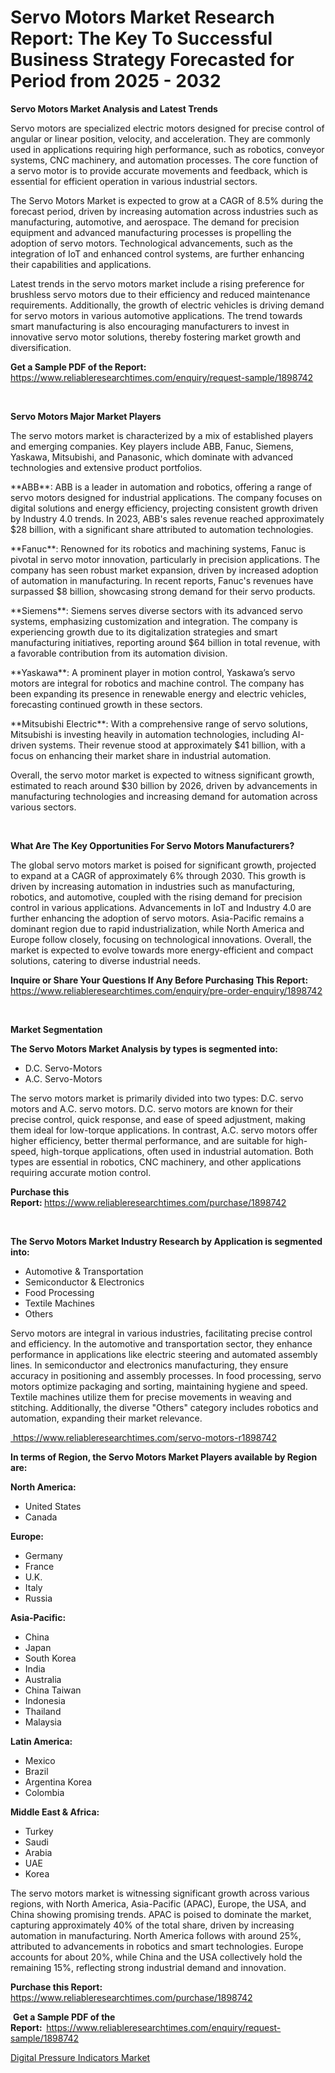 <p><h1>Servo Motors Market Research Report: The Key To Successful Business Strategy Forecasted for Period from 2025 - 2032</h1></p><p><strong>Servo Motors Market Analysis and Latest Trends</strong></p>
<p><p>Servo motors are specialized electric motors designed for precise control of angular or linear position, velocity, and acceleration. They are commonly used in applications requiring high performance, such as robotics, conveyor systems, CNC machinery, and automation processes. The core function of a servo motor is to provide accurate movements and feedback, which is essential for efficient operation in various industrial sectors.</p><p>The Servo Motors Market is expected to grow at a CAGR of 8.5% during the forecast period, driven by increasing automation across industries such as manufacturing, automotive, and aerospace. The demand for precision equipment and advanced manufacturing processes is propelling the adoption of servo motors. Technological advancements, such as the integration of IoT and enhanced control systems, are further enhancing their capabilities and applications.</p><p>Latest trends in the servo motors market include a rising preference for brushless servo motors due to their efficiency and reduced maintenance requirements. Additionally, the growth of electric vehicles is driving demand for servo motors in various automotive applications. The trend towards smart manufacturing is also encouraging manufacturers to invest in innovative servo motor solutions, thereby fostering market growth and diversification.</p></p>
<p><strong>Get a Sample PDF of the Report:&nbsp;</strong> <a href="https://www.reliableresearchtimes.com/enquiry/request-sample/1898742?utm_campaign=3311&utm_medium=2&utm_source=Github&utm_content=ia&utm_term=08042025&utm_id=servo-motors">https://www.reliableresearchtimes.com/enquiry/request-sample/1898742</a></p>
<p>&nbsp;</p>
<p><strong>Servo Motors Major Market Players</strong></p>
<p><p>The servo motors market is characterized by a mix of established players and emerging companies. Key players include ABB, Fanuc, Siemens, Yaskawa, Mitsubishi, and Panasonic, which dominate with advanced technologies and extensive product portfolios. </p><p>**ABB**: ABB is a leader in automation and robotics, offering a range of servo motors designed for industrial applications. The company focuses on digital solutions and energy efficiency, projecting consistent growth driven by Industry 4.0 trends. In 2023, ABB's sales revenue reached approximately $28 billion, with a significant share attributed to automation technologies.</p><p>**Fanuc**: Renowned for its robotics and machining systems, Fanuc is pivotal in servo motor innovation, particularly in precision applications. The company has seen robust market expansion, driven by increased adoption of automation in manufacturing. In recent reports, Fanuc's revenues have surpassed $8 billion, showcasing strong demand for their servo products.</p><p>**Siemens**: Siemens serves diverse sectors with its advanced servo systems, emphasizing customization and integration. The company is experiencing growth due to its digitalization strategies and smart manufacturing initiatives, reporting around $64 billion in total revenue, with a favorable contribution from its automation division.</p><p>**Yaskawa**: A prominent player in motion control, Yaskawa’s servo motors are integral for robotics and machine control. The company has been expanding its presence in renewable energy and electric vehicles, forecasting continued growth in these sectors.</p><p>**Mitsubishi Electric**: With a comprehensive range of servo solutions, Mitsubishi is investing heavily in automation technologies, including AI-driven systems. Their revenue stood at approximately $41 billion, with a focus on enhancing their market share in industrial automation.</p><p>Overall, the servo motor market is expected to witness significant growth, estimated to reach around $30 billion by 2026, driven by advancements in manufacturing technologies and increasing demand for automation across various sectors.</p></p>
<p>&nbsp;</p>
<p><strong>What Are The Key Opportunities For Servo Motors Manufacturers?</strong></p>
<p><p>The global servo motors market is poised for significant growth, projected to expand at a CAGR of approximately 6% through 2030. This growth is driven by increasing automation in industries such as manufacturing, robotics, and automotive, coupled with the rising demand for precision control in various applications. Advancements in IoT and Industry 4.0 are further enhancing the adoption of servo motors. Asia-Pacific remains a dominant region due to rapid industrialization, while North America and Europe follow closely, focusing on technological innovations. Overall, the market is expected to evolve towards more energy-efficient and compact solutions, catering to diverse industrial needs.</p></p>
<p><strong>Inquire or Share Your Questions If Any Before Purchasing This Report:</strong> <a href="https://www.reliableresearchtimes.com/enquiry/pre-order-enquiry/1898742?utm_campaign=3311&utm_medium=2&utm_source=Github&utm_content=ia&utm_term=08042025&utm_id=servo-motors">https://www.reliableresearchtimes.com/enquiry/pre-order-enquiry/1898742</a></p>
<p>&nbsp;</p>
<p><strong>Market Segmentation</strong></p>
<p><strong>The Servo Motors Market Analysis by types is segmented into:</strong></p>
<p><ul><li>D.C. Servo-Motors</li><li>A.C. Servo-Motors</li></ul></p>
<p><p>The servo motors market is primarily divided into two types: D.C. servo motors and A.C. servo motors. D.C. servo motors are known for their precise control, quick response, and ease of speed adjustment, making them ideal for low-torque applications. In contrast, A.C. servo motors offer higher efficiency, better thermal performance, and are suitable for high-speed, high-torque applications, often used in industrial automation. Both types are essential in robotics, CNC machinery, and other applications requiring accurate motion control.</p></p>
<p><strong>Purchase this Report:&nbsp;</strong><a href="https://www.reliableresearchtimes.com/purchase/1898742?utm_campaign=3311&utm_medium=2&utm_source=Github&utm_content=ia&utm_term=08042025&utm_id=servo-motors">https://www.reliableresearchtimes.com/purchase/1898742</a></p>
<p>&nbsp;</p>
<p><strong>The Servo Motors Market Industry Research by Application is segmented into:</strong></p>
<p><ul><li>Automotive & Transportation</li><li>Semiconductor & Electronics</li><li>Food Processing</li><li>Textile Machines</li><li>Others</li></ul></p>
<p><p>Servo motors are integral in various industries, facilitating precise control and efficiency. In the automotive and transportation sector, they enhance performance in applications like electric steering and automated assembly lines. In semiconductor and electronics manufacturing, they ensure accuracy in positioning and assembly processes. In food processing, servo motors optimize packaging and sorting, maintaining hygiene and speed. Textile machines utilize them for precise movements in weaving and stitching. Additionally, the diverse "Others" category includes robotics and automation, expanding their market relevance.</p></p>
<p><a href="https://www.reliableresearchtimes.com/servo-motors-r1898742?utm_campaign=3311&utm_medium=2&utm_source=Github&utm_content=ia&utm_term=08042025&utm_id=servo-motors">&nbsp;https://www.reliableresearchtimes.com/servo-motors-r1898742</a></p>
<p><strong>In terms of Region, the Servo Motors Market Players available by Region are:</strong></p>
<p>
    <p> <strong> North America: </strong>
        <ul>
            <li>United States</li>
            <li>Canada</li>
        </ul>
        </p> 
    <p> <strong> Europe: </strong>
        <ul>
            <li>Germany</li>
            <li>France</li>
            <li>U.K.</li>
            <li>Italy</li>
            <li>Russia</li>
        </ul>
        </p> 
    <p> <strong> Asia-Pacific: </strong>
        <ul>
            <li>China</li>
            <li>Japan</li>
            <li>South Korea</li>
            <li>India</li>
            <li>Australia</li>
            <li>China Taiwan</li>
            <li>Indonesia</li>
            <li>Thailand</li>
            <li>Malaysia</li>
        </ul>
        </p> 
    <p> <strong> Latin America: </strong>
        <ul>
            <li>Mexico</li>
            <li>Brazil</li>
            <li>Argentina Korea</li>
            <li>Colombia</li>
        </ul>
        </p> 
    <p> <strong> Middle East & Africa: </strong>
        <ul>
            <li>Turkey</li>
            <li>Saudi</li>
            <li>Arabia</li>
            <li>UAE</li>
            <li>Korea</li>
        </ul>
    </p>
    </p>
<p><p>The servo motors market is witnessing significant growth across various regions, with North America, Asia-Pacific (APAC), Europe, the USA, and China showing promising trends. APAC is poised to dominate the market, capturing approximately 40% of the total share, driven by increasing automation in manufacturing. North America follows with around 25%, attributed to advancements in robotics and smart technologies. Europe accounts for about 20%, while China and the USA collectively hold the remaining 15%, reflecting strong industrial demand and innovation.</p></p>
<p><strong>Purchase this Report: </strong><a href="https://www.reliableresearchtimes.com/purchase/1898742?utm_campaign=3311&utm_medium=2&utm_source=Github&utm_content=ia&utm_term=08042025&utm_id=servo-motors">https://www.reliableresearchtimes.com/purchase/1898742</a></p>
<p>&nbsp;<strong>Get a Sample PDF of the Report:&nbsp;&nbsp;</strong><a href="https://www.reliableresearchtimes.com/enquiry/request-sample/1898742?utm_campaign=3311&utm_medium=2&utm_source=Github&utm_content=ia&utm_term=08042025&utm_id=servo-motors">https://www.reliableresearchtimes.com/enquiry/request-sample/1898742</a></p>
<p><strong></strong></p>
<p><p><a href="https://github.com/kmettjanksj7/Market-Research-Report-List-1/blob/main/digital-pressure-indicators-market.md?utm_campaign=3311&utm_medium=2&utm_source=Github&utm_content=ia&utm_term=08042025&utm_id=servo-motors">Digital Pressure Indicators Market</a></p></p>
